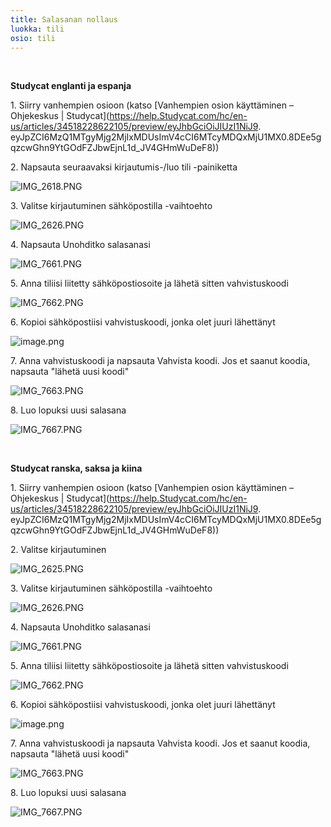 ```yaml
---
title: Salasanan nollaus
luokka: tili
osio: tili
---
```

 


**Studycat englanti ja espanja**


1\. Siirry vanhempien osioon (katso [Vanhempien osion käyttäminen – Ohjekeskus \| Studycat](https://help.Studycat.com/hc/en-us/articles/34518228622105/preview/eyJhbGciOiJIUzI1NiJ9. eyJpZCI6MzQ1MTgyMjg2MjIxMDUsImV4cCI6MTcyMDQxMjU1MX0.8DEe5gqzcwGhn9YtGOdFZJbwEjnL1d_JV4GHmWuDeF8))


2\. Napsauta seuraavaksi kirjautumis-/luo tili -painiketta


![IMG_2618.PNG](https://help.Studycat.com/hc/article_attachments/34482878992025)


3\. Valitse kirjautuminen sähköpostilla -vaihtoehto


![IMG_2626.PNG](https://help.Studycat.com/hc/article_attachments/34482878995737)


4\. Napsauta Unohditko salasanasi


![IMG_7661.PNG](https://help.Studycat.com/hc/article_attachments/34469007160729)


5\. Anna tiliisi liitetty sähköpostiosoite ja lähetä sitten vahvistuskoodi


![IMG_7662.PNG](https://help.Studycat.com/hc/article_attachments/34469007168281)


6\. Kopioi sähköpostiisi vahvistuskoodi, jonka olet juuri lähettänyt


![image.png](https://help.Studycat.com/hc/article_attachments/34469007171481)


7\. Anna vahvistuskoodi ja napsauta Vahvista koodi. Jos et saanut koodia, napsauta "lähetä uusi koodi"


![IMG_7663.PNG](https://help.Studycat.com/hc/article_attachments/34469007173273)


8\. Luo lopuksi uusi salasana


![IMG_7667.PNG](https://help.Studycat.com/hc/article_attachments/34469053229337)


 


**Studycat ranska, saksa ja kiina**


1\. Siirry vanhempien osioon (katso [Vanhempien osion käyttäminen – Ohjekeskus \| Studycat](https://help.Studycat.com/hc/en-us/articles/34518228622105/preview/eyJhbGciOiJIUzI1NiJ9. eyJpZCI6MzQ1MTgyMjg2MjIxMDUsImV4cCI6MTcyMDQxMjU1MX0.8DEe5gqzcwGhn9YtGOdFZJbwEjnL1d_JV4GHmWuDeF8))


2\. Valitse kirjautuminen


![IMG_2625.PNG](https://help.Studycat.com/hc/article_attachments/34482879039257)


3\. Valitse kirjautuminen sähköpostilla -vaihtoehto


![IMG_2626.PNG](https://help.Studycat.com/hc/article_attachments/34482878995737)


4\. Napsauta Unohditko salasanasi


![IMG_7661.PNG](https://help.Studycat.com/hc/article_attachments/34469007160729)


5\. Anna tiliisi liitetty sähköpostiosoite ja lähetä sitten vahvistuskoodi


![IMG_7662.PNG](https://help.Studycat.com/hc/article_attachments/34469007168281)


6\. Kopioi sähköpostiisi vahvistuskoodi, jonka olet juuri lähettänyt


![image.png](https://help.Studycat.com/hc/article_attachments/34469007171481)


7\. Anna vahvistuskoodi ja napsauta Vahvista koodi. Jos et saanut koodia, napsauta "lähetä uusi koodi"


![IMG_7663.PNG](https://help.Studycat.com/hc/article_attachments/34469007173273)


8\. Luo lopuksi uusi salasana


![IMG_7667.PNG](https://help.Studycat.com/hc/article_attachments/34469053229337)
